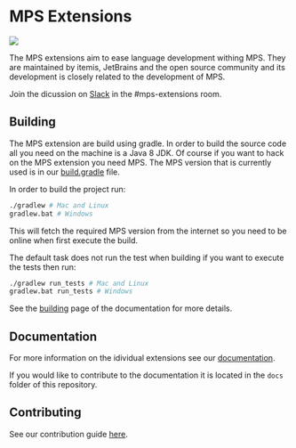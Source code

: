 # MPS Extensions

<a href="https://build.mbeddr.com/project.html?projectId=Mbeddr2_Mbeddr_Gradle_MpsExtensions&tab=projectOverview"><img src="http://build.mbeddr.com/app/rest/builds/buildType:(id:Mbeddr2_Mbeddr_Gradle_MpsExtenstions)/statusIcon"/></a>

The MPS extensions aim to ease language development withing MPS. They are maintained by itemis, JetBrains and the open source community and its development is closely related to the development of MPS.

Join the dicussion on [Slack](http://slack-mps.jetbrains.com) in the #mps-extensions room.

## Building

The MPS extension are build using gradle. In order to build the source code all you need on the machine is a Java 8 JDK. Of course if you want to hack on the MPS extension you need MPS. The MPS version that is currently used is in our [build.gradle](https://github.com/JetBrains/MPS-extensions/blob/master/build.gradle#L61) file.

In order to build the project run:

```bash
./gradlew # Mac and Linux
gradlew.bat # Windows
```

This will fetch the required MPS version from the internet so you need to be online when first execute the build.

The default task does not run the test when building if you want to execute the tests then run:

```bash
./gradlew run_tests # Mac and Linux
gradlew.bat run_tests # Windows
```

See the [building](https://jetbrains.github.io/MPS-extensions/building/) page of the documentation for more details.

## Documentation

For more information on the idividual extensions see our [documentation](https://jetbrains.github.com/MPS-extensions).

If you would like to contribute to the documentation it is located in the `docs` folder of this repository.

## Contributing

See our contribution guide [here](https://jetbrains.github.io/MPS-extensions/contributing/).
